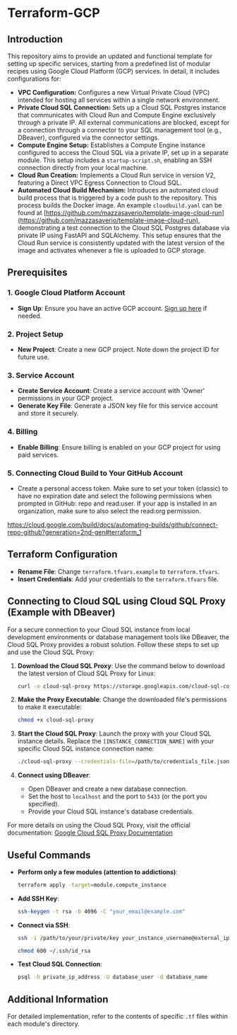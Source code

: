 # Terraform-GCP

## Introduction

This repository aims to provide an updated and functional template for setting up specific services, starting from a predefined list of modular recipes using Google Cloud Platform (GCP) services. In detail, it includes configurations for:

- **VPC Configuration:** Configures a new Virtual Private Cloud (VPC) intended for hosting all services within a single network environment.
- **Private Cloud SQL Connection:** Sets up a Cloud SQL Postgres instance that communicates with Cloud Run and Compute Engine exclusively through a private IP. All external communications are blocked, except for a connection through a connector to your SQL management tool (e.g., DBeaver), configured via the connector settings.
- **Compute Engine Setup:** Establishes a Compute Engine instance configured to access the Cloud SQL via a private IP, set up in a separate module. This setup includes a `startup-script.sh`, enabling an SSH connection directly from your local machine.
- **Cloud Run Creation:** Implements a Cloud Run service in version V2, featuring a Direct VPC Egress Connection to Cloud SQL.
- **Automated Cloud Build Mechanism:** Introduces an automated cloud build process that is triggered by a code push to the repository. This process builds the Docker image. An example `cloudbuild.yaml` can be found at [https://github.com/mazzasaverio/template-image-cloud-run](https://github.com/mazzasaverio/template-image-cloud-run), demonstrating a test connection to the Cloud SQL Postgres database via private IP using FastAPI and SQLAlchemy. This setup ensures that the Cloud Run service is consistently updated with the latest version of the image and activates whenever a file is uploaded to GCP storage.

## Prerequisites

### 1. Google Cloud Platform Account

- **Sign Up**: Ensure you have an active GCP account. [Sign up here](https://cloud.google.com/) if needed.

### 2. Project Setup

- **New Project**: Create a new GCP project. Note down the project ID for future use.

### 3. Service Account

- **Create Service Account**: Create a service account with 'Owner' permissions in your GCP project.
- **Generate Key File**: Generate a JSON key file for this service account and store it securely.

### 4. Billing

- **Enable Billing**: Ensure billing is enabled on your GCP project for using paid services.

### 5. Connecting Cloud Build to Your GitHub Account

- Create a personal access token. Make sure to set your token (classic) to have no expiration date and select the following permissions when prompted in GitHub: repo and read:user. If your app is installed in an organization, make sure to also select the read:org permission.

https://cloud.google.com/build/docs/automating-builds/github/connect-repo-github?generation=2nd-gen#terraform_1

## Terraform Configuration

- **Rename File**: Change `terraform.tfvars.example` to `terraform.tfvars`.
- **Insert Credentials**: Add your credentials to the `terraform.tfvars` file.

## Connecting to Cloud SQL using Cloud SQL Proxy (Example with DBeaver)

For a secure connection to your Cloud SQL instance from local development environments or database management tools like DBeaver, the Cloud SQL Proxy provides a robust solution. Follow these steps to set up and use the Cloud SQL Proxy:

1. **Download the Cloud SQL Proxy**:
   Use the command below to download the latest version of Cloud SQL Proxy for Linux:

   ```bash
   curl -o cloud-sql-proxy https://storage.googleapis.com/cloud-sql-connectors/cloud-sql-proxy/v2.8.1/cloud-sql-proxy.linux.amd64
   ```

2. **Make the Proxy Executable**:
   Change the downloaded file's permissions to make it executable:

   ```bash
   chmod +x cloud-sql-proxy
   ```

3. **Start the Cloud SQL Proxy**:
   Launch the proxy with your Cloud SQL instance details. Replace the `[INSTANCE_CONNECTION_NAME]` with your specific Cloud SQL instance connection name:

   ```bash
   ./cloud-sql-proxy --credentials-file=/path/to/credentials_file.json 'project-name:region:instance-name?port=port_number'
   ```

4. **Connect using DBeaver**:
   - Open DBeaver and create a new database connection.
   - Set the host to `localhost` and the port to `5433` (or the port you specified).
   - Provide your Cloud SQL instance's database credentials.

For more details on using the Cloud SQL Proxy, visit the official documentation:
[Google Cloud SQL Proxy Documentation](https://cloud.google.com/sql/docs/postgres/connect-auth-proxy)

## Useful Commands

- **Perform only a few modules (attention to addictions)**:

  ```bash
  terraform apply -target=module.compute_instance
  ```

- **Add SSH Key**:
  ```bash
  ssh-keygen -t rsa -b 4096 -C "your_email@example.com"
  ```
- **Connect via SSH**:
  ```bash
  ssh -i /path/to/your/private/key your_instance_username@external_ip_address
  ```
  ```bash
  chmod 600 ~/.ssh/id_rsa
  ```
- **Test Cloud SQL Connection**:
  ```bash
  psql -h private_ip_address -U database_user -d database_name
  ```

## Additional Information

For detailed implementation, refer to the contents of specific `.tf` files within each module's directory.
